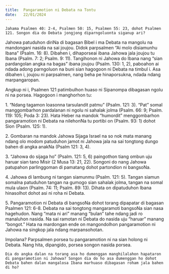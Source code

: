 ```yaml
---
title:  Pangaramotion ni Debata na Tontu
date:   22/01/2024
---
```


`Jahama Psalmen 40: 2-4, Psalmen 50: 15, Psalmen 55: 23, dohot Psalmen 121. Songon dia do Debata jongjong diparngoluonta siganup ari?`

Jahowa patuduhon diriNa di bagasan Bibel i ma Debata na mangolu na mandongani nasida na sai joujou. Didok parpsalmen “Ai molo disiamunhu Ibana” (Psalm. 16: 8). Dibahen i, dihaporseai ibana Jahowa jala joujou tu Ibana (Psalm. 7: 2; Psalm. 9: 11). Tangihonon ni Jahowa do Ibana nang “sian pardangolan angka na bagas” ibana joujou (Psalm. 130: 1, 2), paboahon ai ndada adong parngoluon na buni sian hagogoon ni Debata na timbul i. Asa dibahen i, joujou ni parpsalmen, nang beha pe hinaporsukna, ndada ndang marpangaropan.

Angkup ni i, Psalmen 121 patimbulhon huaso ni Sipanompa dibagasan ngolu ni na porsea. Hagogoon i manghorhon tu:

1\. “Ndang tagamon loasonna tarsulandit patmu” (Psalm. 121: 3). “Pat” somal manggombarhon pardalanan ni ngolu ni sahalak jolma (Psalm. 66: 9; Psalm. 119: 105; Poda 3: 23). Hata Heber na mandok “humordit” menggombarhon pangaramotion ni Debata na nilehonNa tu portibi on (Psalm. 93: 1) dohot Sion (Psalm. 125: 1).

2\. Gombaran na mandok Jahowa Sijaga Israel na so nok mata manang ndang olo modom patuduhon jamot ni Jahowa jala na sai tongtong dungo bahen di angka anakNa (Psalm 121: 3, 4).

3\. “Jahowa do sijaga ho” (Psalm. 121: 5, 6) paingothon tiang ombun uju haruar sian tano Misir (2 Musa 13: 21, 22). Songoni do nang  Jahowa patupahon parlinggoman di pamatang dohot partondion ni bangsoNa.

4\. Jahowa di lambung ni tangan siamunmu (Psalm. 121: 5). Tangan siamun somalna patuduhon tangan na gumogo sian sahalak jolma, tangan na somal mula ulaon (Psalm. 74: 11; Psalm. 89: 13). Dihata on dipatuduhon Ibana hinasolhot dohot asi ni roha ni Debata.

5\. Pangaramotion ni Debata di bangsoNa dohot torang dipapatar di bagasan Psalmen 121: 6-8. Debata na sai tongtong mangaramoti bangsoNa sian nasa hagehudon. Nang “mata ni ari” manang “bulan” tahe ndang jadi ro manaluhon nasida. Na sai ramotan ni Debata do nasida uju “haruar” manang “bongot.” Hata na mardongan ende on mangondolhon pangaramotion ni Jahowa na singkop jala ndang marpansohotan.

Impolana? Parpsalmen porsea tu pangaramotion ni na sian holong ni Debata. Nang hita, dipangido, porsea songon nasida porsea.

`Dia do angka dalan na torang asa ho dumenggan manghilalahon hapataron di pangaramotion ni Jahowa? Songon dia do ho asa dumenggan ho dohot Debata bahen dalan mangalosa Ibana marhuaso dibagasan roham jala bahen di ho?`